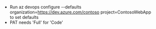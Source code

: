 - Run  az devops configure --defaults organization=https://dev.azure.com/contoso project=ContosoWebApp to set defaults
- PAT needs 'Full' for 'Code'